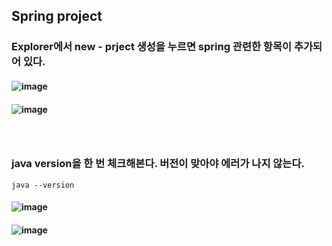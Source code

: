 ## Spring project
### Explorer에서 new - prject 생성을 누르면 spring 관련한 항목이 추가되어 있다.
#### ![image](https://github.com/user-attachments/assets/d79f7492-4100-408b-9190-1aa83cf4f797)
#### ![image](https://github.com/user-attachments/assets/67a66fa8-59a7-4932-bf23-1b4463ec7c84)
### <br/>

### java version을 한 번 체크해본다. 버전이 맞아야 에러가 나지 않는다.
```
java --version
```
#### ![image](https://github.com/user-attachments/assets/9fce8e92-ed22-48cb-a15c-1e54d3fa5a20)
#### ![image](https://github.com/user-attachments/assets/0ba0fa56-84ec-485e-a1f1-d2d910e44e7a)
